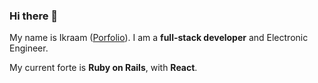 ### Hi there 👋

My name is Ikraam ([Porfolio](https://ikraamghoor.com)). I am a **full-stack developer** and Electronic Engineer.

My current forte is **Ruby on Rails**, with **React**.

<!--
If you believe I will be a **great fit for your team** (and project), please reach out to me via [email](mailto:consult.ikraam@gmail.com), and I will get back to you in a flash!

![Ikraam's github stats](https://github-readme-stats.vercel.app/api?username=ikraamg&show_icons=true&bg_color=#f22)


**ikraamg/ikraamg** is a ✨ _special_ ✨ repository because its `README.md` (this file) appears on your GitHub profile.

Here are some ideas to get you started:

- 🔭 I’m currently working on ...
- 🌱 I’m currently learning ...
- 👯 I’m looking to collaborate on ...
- 🤔 I’m looking for help with ...
- 💬 Ask me about ...
- 📫 How to reach me: ...
- 😄 Pronouns: ...
- ⚡ Fun fact: ...
-->
